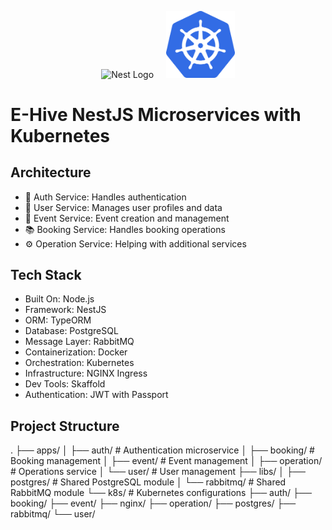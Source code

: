 <p align="center">
  <img src="https://nestjs.com/img/logo-small.svg" width="120" alt="Nest Logo" />&nbsp;&nbsp;&nbsp;&nbsp;
  <img src="https://github.com/kubernetes/kubernetes/raw/master/logo/logo.png" width="110" alt="Kubernetes Logo">
</p>

# E-Hive NestJS Microservices with Kubernetes

## Architecture

- 🔐 Auth Service: Handles authentication
- 👤 User Service: Manages user profiles and data
- 📅 Event Service: Event creation and management
- 📚 Booking Service: Handles booking operations
- ⚙️ Operation Service: Helping with additional services

## Tech Stack

- Built On: Node.js
- Framework: NestJS
- ORM: TypeORM
- Database: PostgreSQL
- Message Layer: RabbitMQ
- Containerization: Docker
- Orchestration: Kubernetes
- Infrastructure: NGINX Ingress
- Dev Tools: Skaffold
- Authentication: JWT with Passport

## Project Structure

.
├── apps/
│ ├── auth/ # Authentication microservice
│ ├── booking/ # Booking management
│ ├── event/ # Event management
│ ├── operation/ # Operations service
│ └── user/ # User management
├── libs/
│ ├── postgres/ # Shared PostgreSQL module
│ └── rabbitmq/ # Shared RabbitMQ module
└── k8s/ # Kubernetes configurations
├── auth/
├── booking/
├── event/
├── nginx/
├── operation/
├── postgres/
├── rabbitmq/
└── user/
